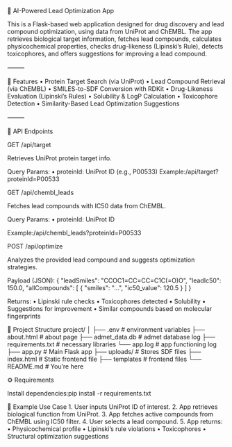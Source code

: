 🧪 AI-Powered Lead Optimization App

This is a Flask-based web application designed for drug discovery and lead compound optimization, using data from UniProt and ChEMBL. The app retrieves biological target information, fetches lead compounds, calculates physicochemical properties, checks drug-likeness (Lipinski’s Rule), detects toxicophores, and offers suggestions for improving a lead compound.

⸻

🔧 Features
	•	Protein Target Search (via UniProt)
	•	Lead Compound Retrieval (via ChEMBL)
	•	SMILES-to-SDF Conversion with RDKit
	•	Drug-Likeness Evaluation (Lipinski’s Rules)
	•	Solubility & LogP Calculation
	•	Toxicophore Detection
	•	Similarity-Based Lead Optimization Suggestions

⸻

🚀 API Endpoints

GET /api/target

Retrieves UniProt protein target info.

Query Params:
	•	proteinId: UniProt ID (e.g., P00533)
Example:/api/target?proteinId=P00533

GET /api/chembl_leads

Fetches lead compounds with IC50 data from ChEMBL.

Query Params:
	•	proteinId: UniProt ID

Example:/api/chembl_leads?proteinId=P00533

POST /api/optimize

Analyzes the provided lead compound and suggests optimization strategies.

Payload (JSON):
{
  "leadSmiles": "CCOC1=CC=CC=C1C(=O)O",
  "leadIc50": 150.0,
  "allCompounds": [
    {
      "smiles": "...",
      "ic50_value": 120.5
    }
  ]
}

Returns:
	•	Lipinski rule checks
	•	Toxicophores detected
	•	Solubility
	•	Suggestions for improvement
	•	Similar compounds based on molecular fingerprints

📁 Project Structure
 project/
│
├── .env                 # environment variables
├── about.html           # about page
├── admet_data.db        # admet database log
├── requirements.txt     # necessary libraries
└── app.log              # app functioning log
├── app.py               # Main Flask app
├── uploads/             # Stores SDF files
├── index.html           # Static frontend file
├── templates            # frontend files
└── README.md            # You’re here

⚙️ Requirements

Install dependencies:pip install -r requirements.txt

🧠 Example Use Case
	1.	User inputs UniProt ID of interest.
	2.	App retrieves biological function from UniProt.
	3.	App fetches active compounds from ChEMBL using IC50 filter.
	4.	User selects a lead compound.
	5.	App returns:
	•	Physicochemical profile
	•	Lipinski’s rule violations
	•	Toxicophores
	•	Structural optimization suggestions
